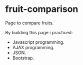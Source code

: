 # fruit-comparison
Page to compare fruits.

By building this page i practiced:

- Javascript programming.
- AJAX programming.
- JSON.
- Bootstrap.
